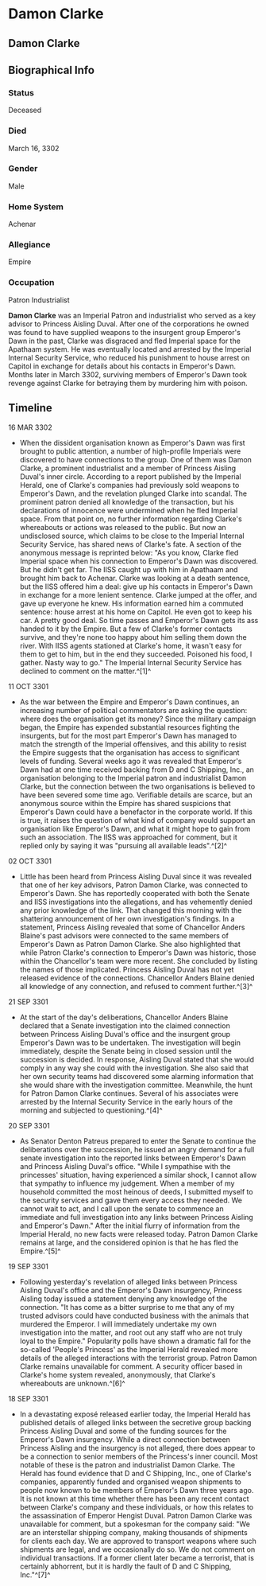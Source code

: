 # Damon Clarke
## Damon Clarke

		

## Biographical Info

### Status

Deceased

### Died

March 16, 3302

### Gender

Male

### Home System

Achenar

### Allegiance

Empire

### Occupation

Patron
Industrialist

**Damon Clarke** was an Imperial Patron and industrialist who served as a key advisor to Princess Aisling Duval. After one of the corporations he owned was found to have supplied weapons to the insurgent group Emperor's Dawn in the past, Clarke was disgraced and fled Imperial space for the Apathaam system. He was eventually located and arrested by the Imperial Internal Security Service, who reduced his punishment to house arrest on Capitol in exchange for details about his contacts in Emperor's Dawn. Months later in March 3302, surviving members of Emperor's Dawn took revenge against Clarke for betraying them by murdering him with poison.

## Timeline

16 MAR 3302

- When the dissident organisation known as Emperor's Dawn was first brought to public attention, a number of high-profile Imperials were discovered to have connections to the group. One of them was Damon Clarke, a prominent industrialist and a member of Princess Aisling Duval's inner circle. According to a report published by the Imperial Herald, one of Clarke's companies had previously sold weapons to Emperor's Dawn, and the revelation plunged Clarke into scandal. The prominent patron denied all knowledge of the transaction, but his declarations of innocence were undermined when he fled Imperial space. From that point on, no further information regarding Clarke's whereabouts or actions was released to the public. But now an undisclosed source, which claims to be close to the Imperial Internal Security Service, has shared news of Clarke's fate. A section of the anonymous message is reprinted below: "As you know, Clarke fled Imperial space when his connection to Emperor's Dawn was discovered. But he didn't get far. The IISS caught up with him in Apathaam and brought him back to Achenar. Clarke was looking at a death sentence, but the IISS offered him a deal: give up his contacts in Emperor's Dawn in exchange for a more lenient sentence. Clarke jumped at the offer, and gave up everyone he knew. His information earned him a commuted sentence: house arrest at his home on Capitol. He even got to keep his car. A pretty good deal. So time passes and Emperor's Dawn gets its ass handed to it by the Empire. But a few of Clarke's former contacts survive, and they're none too happy about him selling them down the river. With IISS agents stationed at Clarke's home, it wasn't easy for them to get to him, but in the end they succeeded. Poisoned his food, I gather. Nasty way to go." The Imperial Internal Security Service has declined to comment on the matter.^[1]^

11 OCT 3301

- As the war between the Empire and Emperor's Dawn continues, an increasing number of political commentators are asking the question: where does the organisation get its money? Since the military campaign began, the Empire has expended substantial resources fighting the insurgents, but for the most part Emperor's Dawn has managed to match the strength of the Imperial offensives, and this ability to resist the Empire suggests that the organisation has access to significant levels of funding. Several weeks ago it was revealed that Emperor's Dawn had at one time received backing from D and C Shipping, Inc., an organisation belonging to the Imperial patron and industrialist Damon Clarke, but the connection between the two organisations is believed to have been severed some time ago. Verifiable details are scarce, but an anonymous source within the Empire has shared suspicions that Emperor's Dawn could have a benefactor in the corporate world. If this is true, it raises the question of what kind of company would support an organisation like Emperor's Dawn, and what it might hope to gain from such an association. The IISS was approached for comment, but it replied only by saying it was "pursuing all available leads".^[2]^

02 OCT 3301

- Little has been heard from Princess Aisling Duval since it was revealed that one of her key advisors, Patron Damon Clarke, was connected to Emperor's Dawn. She has reportedly cooperated with both the Senate and IISS investigations into the allegations, and has vehemently denied any prior knowledge of the link. That changed this morning with the shattering announcement of her own investigation's findings. In a statement, Princess Aisling revealed that some of Chancellor Anders Blaine's past advisors were connected to the same members of Emperor's Dawn as Patron Damon Clarke. She also highlighted that while Patron Clarke's connection to Emperor's Dawn was historic, those within the Chancellor's team were more recent. She concluded by listing the names of those implicated. Princess Aisling Duval has not yet released evidence of the connections. Chancellor Anders Blaine denied all knowledge of any connection, and refused to comment further.^[3]^

21 SEP 3301

- At the start of the day's deliberations, Chancellor Anders Blaine declared that a Senate investigation into the claimed connection between Princess Aisling Duval's office and the insurgent group Emperor's Dawn was to be undertaken. The investigation will begin immediately, despite the Senate being in closed session until the succession is decided. In response, Aisling Duval stated that she would comply in any way she could with the investigation. She also said that her own security teams had discovered some alarming information that she would share with the investigation committee. Meanwhile, the hunt for Patron Damon Clarke continues. Several of his associates were arrested by the Internal Security Service in the early hours of the morning and subjected to questioning.^[4]^

20 SEP 3301

- As Senator Denton Patreus prepared to enter the Senate to continue the deliberations over the succession, he issued an angry demand for a full senate investigation into the reported links between Emperor's Dawn and Princess Aisling Duval's office. "While I sympathise with the princesses' situation, having experienced a similar shock, I cannot allow that sympathy to influence my judgement. When a member of my household committed the most heinous of deeds, I submitted myself to the security services and gave them every access they needed. We cannot wait to act, and I call upon the senate to commence an immediate and full investigation into any links between Princess Aisling and Emperor's Dawn." After the initial flurry of information from the Imperial Herald, no new facts were released today. Patron Damon Clarke remains at large, and the considered opinion is that he has fled the Empire.^[5]^

19 SEP 3301

- Following yesterday's revelation of alleged links between Princess Aisling Duval's office and the Emperor's Dawn insurgency, Princess Aisling today issued a statement denying any knowledge of the connection. "It has come as a bitter surprise to me that any of my trusted advisors could have conducted business with the animals that murdered the Emperor. I will immediately undertake my own investigation into the matter, and root out any staff who are not truly loyal to the Empire." Popularity polls have shown a dramatic fall for the so-called 'People's Princess' as the Imperial Herald revealed more details of the alleged interactions with the terrorist group. Patron Damon Clarke remains unavailable for comment. A security officer based in Clarke's home system revealed, anonymously, that Clarke's whereabouts are unknown.^[6]^

18 SEP 3301

- In a devastating exposé released earlier today, the Imperial Herald has published details of alleged links between the secretive group backing Princess Aisling Duval and some of the funding sources for the Emperor's Dawn insurgency. While a direct connection between Princess Aisling and the insurgency is not alleged, there does appear to be a connection to senior members of the Princess's inner council. Most notable of these is the patron and industrialist Damon Clarke. The Herald has found evidence that D and C Shipping, Inc., one of Clarke's companies, apparently funded and organised weapon shipments to people now known to be members of Emperor's Dawn three years ago. It is not known at this time whether there has been any recent contact between Clarke's company and these individuals, or how this relates to the assassination of Emperor Hengist Duval. Patron Damon Clarke was unavailable for comment, but a spokesman for the company said: "We are an interstellar shipping company, making thousands of shipments for clients each day. We are approved to transport weapons where such shipments are legal, and we occasionally do so. We do not comment on individual transactions. If a former client later became a terrorist, that is certainly abhorrent, but it is hardly the fault of D and C Shipping, Inc."^[7]^